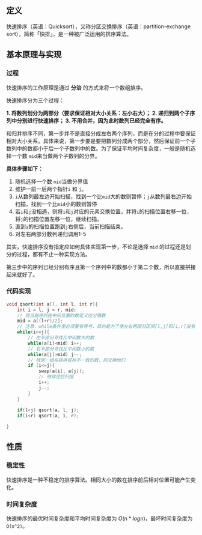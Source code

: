 

## 定义

快速排序（英语：Quicksort），又称分区交换排序（英语：partition-exchange sort），简称「快排」，是一种被广泛运用的排序算法。


## 基本原理与实现

### 过程

快速排序的工作原理是通过 **分治** 的方式来将一个数组排序。

快速排序分为三个过程：

**1.  将数列划分为两部分（要求保证相对大小关系：左小右大）；
2.  递归到两个子序列中分别进行快速排序；
3.  不用合并，因为此时数列已经完全有序。**

和归并排序不同，第一步并不是直接分成左右两个序列，而是在分的过程中要保证相对大小关系。具体来说，第一步要是要把数列分成两个部分，然后保证前一个子数列中的数都小于后一个子数列中的数。为了保证平均时间复杂度，一般是随机选择一个数 `mid`来当做两个子数列的分界。

**具体步骤如下：**
1. 随机选择一个数 `mid`当做分界值
2. 维护一前一后两个指针`i`  和 `j`。
3. `i`从数列最左边开始扫描，找到一个比`mid`大的数则暂停；`j`从数列最右边开始扫描，找到一个比`mid`小的数则暂停
4. 若`i`和`j`没相遇，则将`i`和`j`对应的元素交换位置，并将`i`的扫描位置右移一位，将`j`的扫描位置左移一位，继续扫描。
5. 直到`i`的扫描位置跑到`j`右侧后，当前扫描结束。
6. 对左右两部分数列递归调用1-5

其实，快速排序没有指定应如何具体实现第一步，不论是选择  `mid` 的过程还是划分的过程，都有不止一种实现方法。

第三步中的序列已经分别有序且第一个序列中的数都小于第二个数，所以直接拼接起来就好了。

### 代码实现
```cpp
void qsort(int a[], int l, int r){
	int i = l, j = r, mid;
	// 将当前序列在中间位置的数定义位分隔数
	mid = a[(l+r)/2];
	// 注意，while条件里必须要有等号，目的是为了使左右两部分区间[l,j]和[i,r]没有重叠区域
	while(i<=j){
		// 左半部分寻找比中间数大的数
		while(a[i]<mid) i++;
		// 右半部分寻找比中间数小的数
		while(a[j]>mid) j--;
		// 找到一组与排序目标不一致的数，则交换他们
		if (i<=j){
			swap(a[i], a[j]);
			// 继续往后扫描
			i++;
			j--;
		}
	}
	
	if(l<j) qsort(a, l, j);
	if(i<r) qsort(a, i, r);

}
```

## 性质
### 稳定性
快速排序是一种不稳定的排序算法。相同大小的数在排序前后相对位置可能产生变化。

### 时间复杂度
快速排序的最优时间复杂度和平均时间复杂度为  $O(n*log{n})$，最坏时间复杂度为 `O(n^2)`。



<!--stackedit_data:
eyJoaXN0b3J5IjpbMTg3MTE4MTQ5LDExODY4MjI4MDAsMjAzNj
gyNTc5MiwtMTU2NTYyODE1Nl19
-->